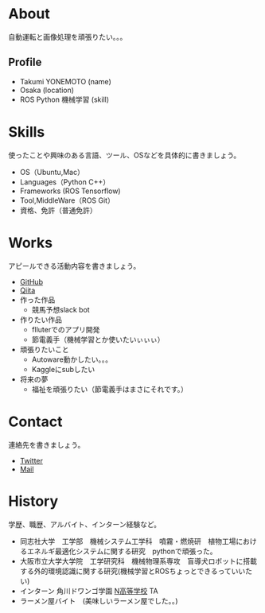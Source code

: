 # About
自動運転と画像処理を頑張りたい。。。

## Profile
- Takumi YONEMOTO (name) 
- Osaka (location)
- ROS Python 機械学習 (skill)

# Skills
使ったことや興味のある言語、ツール、OSなどを具体的に書きましょう。
- OS（Ubuntu,Mac）
- Languages（Python C++）
- Frameworks (ROS Tensorflow)
- Tool,MiddleWare（ROS Git）
- 資格、免許（普通免許）

# Works
アピールできる活動内容を書きましょう。
- [GitHub](https://github.com/yone-moto)
- [Qiita](https://qiita.com/yoneyoneclub)
- 作った作品
  - 競馬予想slack bot 
- 作りたい作品
  - flluterでのアプリ開発
  - 節電義手（機械学習とか使いたいぃぃぃ）
- 頑張りたいこと
  - Autoware動かしたい。。。
  - Kaggleにsubしたい
- 将来の夢
  - 福祉を頑張りたい（節電義手はまさにそれです。）


# Contact
連絡先を書きましょう。
- [Twitter](https://twitter.com/toooyone)
- [Mail](m19ta040@xr.osaka-cu.ac.jp)

# History
学歴、職歴、アルバイト、インターン経験など。
- 同志社大学　工学部　機械システム工学科　噴霧・燃焼研　植物工場におけるエネルギ最適化システムに関する研究　pythonで頑張った。
- 大阪市立大学大学院　工学研究科　機械物理系専攻　盲導犬ロボットに搭載する外的環境認識に関する研究(機械学習とROSちょっとできるっていいたい)
- インターン 角川ドワンゴ学園 [N高等学校](URL) TA
- ラーメン屋バイト　(美味しいラーメン屋でした。。)


